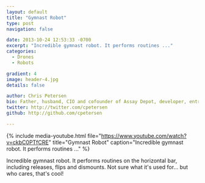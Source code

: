 ```yaml
---
layout: default
title: "Gymnast Robot"
type: post
navigation: false

date: 2013-10-24 12:53:33 -0700
excerpt: "Incredible gymnast robot. It performs routines ..."
categories:
  - Drones
  - Robots

gradient: 4
image: header-4.jpg
details: false

author: Chris Petersen
bio: Father, husband, CIO and cofounder of Assay Depot, developer, entrepreneur and technologist.
twitter: http://twitter.com/cpetersen
github: http://github.com/cpetersen

---
```


{% include media-youtube.html file="https://www.youtube.com/watch?v=ckbC0PTfCRE" title="Gymnast Robot" caption="Incredible gymnast robot. It performs routines ..." %}

Incredible gymnast robot. It performs routines on the horizontal bar, including releases, flips and dismounts. Not sure what it's used for… but who cares, that's cool! 
